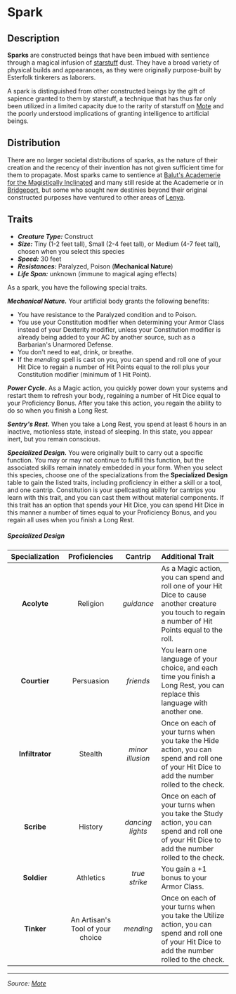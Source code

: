 # Spark

## Description

**Sparks** are constructed beings that have been imbued with sentience through a magical infusion of [starstuff](https://github.com/mpanighetti/dnd5e-mote/blob/main/ch-6-mote-treasures/starstuff.md) dust. They have a broad variety of physical builds and appearances, as they were originally purpose-built by Esterfolk tinkerers as laborers.

A spark is distinguished from other constructed beings by the gift of sapience granted to them by starstuff, a technique that has thus far only been utilized in a limited capacity due to the rarity of starstuff on [Mote](https://github.com/mpanighetti/dnd5e-mote/blob/main/ch-1-welcome-to-mote/cosmology/mote.md) and the poorly understood implications of granting intelligence to artificial beings.

## Distribution

There are no larger societal distributions of sparks, as the nature of their creation and the recency of their invention has not given sufficient time for them to propagate. Most sparks came to sentience at [Balut's Academerie for the Magistically Inclinated](https://github.com/mpanighetti/dnd5e-mote/blob/main/ch-2-people-of-mote/organizations/baluts-academerie/baluts-academerie.md) and many still reside at the Academerie or in [Bridgeport](https://github.com/mpanighetti/dnd5e-mote/blob/main/ch-2-people-of-mote/societies/esterfell-accord/bridgeport/bridgeport.md), but some who sought new destinies beyond their original constructed purposes have ventured to other areas of [Lenya](https://github.com/mpanighetti/dnd5e-mote/blob/main/ch-4-esterfell-gazetteer/lenya/lenya.md).

## Traits

- _**Creature Type:**_ Construct
- _**Size:**_ Tiny (1-2 feet tall), Small (2-4 feet tall), or Medium (4-7 feet tall), chosen when you select this species
- _**Speed:**_ 30 feet
- _**Resistances:**_ Paralyzed, Poison (**Mechanical Nature**)
- _**Life Span:**_ unknown (immune to magical aging effects)

As a spark, you have the following special traits.

_**Mechanical Nature.**_ Your artificial body grants the following benefits:

- You have resistance to the Paralyzed condition and to Poison.
- You use your Constitution modifier when determining your Armor Class instead of your Dexterity modifier, unless your Constitution modifier is already being added to your AC by another source, such as a Barbarian's Unarmored Defense.
- You don't need to eat, drink, or breathe.
- If the _mending_ spell is cast on you, you can spend and roll one of your Hit Dice to regain a number of Hit Points equal to the roll plus your Constitution modifier (minimum of 1 Hit Point).

_**Power Cycle.**_ As a Magic action, you quickly power down your systems and restart them to refresh your body, regaining a number of Hit Dice equal to your Proficiency Bonus. After you take this action, you regain the ability to do so when you finish a Long Rest.

_**Sentry's Rest.**_ When you take a Long Rest, you spend at least 6 hours in an inactive, motionless state, instead of sleeping. In this state, you appear inert, but you remain conscious.

_**Specialized Design.**_ You were originally built to carry out a specific function. You may or may not continue to fulfill this function, but the associated skills remain innately embedded in your form. When you select this species, choose one of the specializations from the **Specialized Design** table to gain the listed traits, including proficiency in either a skill or a tool, and one cantrip. Constitution is your spellcasting ability for cantrips you learn with this trait, and you can cast them without material components. If this trait has an option that spends your Hit Dice, you can spend Hit Dice in this manner a number of times equal to your Proficiency Bonus, and you regain all uses when you finish a Long Rest.

##### Specialized Design
| Specialization | Proficiencies | Cantrip | Additional Trait |
|:--------------:|:-------------:|:-------:|:-----------------|
| **Acolyte** | Religion | _guidance_ | As a Magic action, you can spend and roll one of your Hit Dice to cause another creature you touch to regain a number of Hit Points equal to the roll. |
| **Courtier** | Persuasion | _friends_ | You learn one language of your choice, and each time you finish a Long Rest, you can replace this language with another one. |
| **Infiltrator** | Stealth | _minor illusion_ | Once on each of your turns when you take the Hide action, you can spend and roll one of your Hit Dice to add the number rolled to the check. |
| **Scribe** | History | _dancing lights_ | Once on each of your turns when you take the Study action, you can spend and roll one of your Hit Dice to add the number rolled to the check. |
| **Soldier** | Athletics | _true strike_ | You gain a +1 bonus to your Armor Class. |
| **Tinker** | An Artisan's Tool of your choice | _mending_ | Once on each of your turns when you take the Utilize action, you can spend and roll one of your Hit Dice to add the number rolled to the check. |

---

_Source: [Mote](https://github.com/mpanighetti/dnd5e-mote)_
